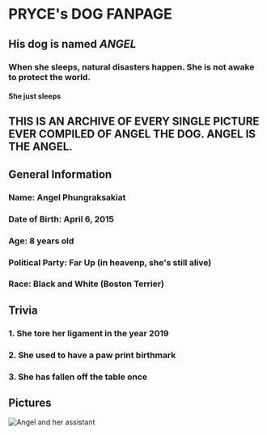 # PRYCE's DOG FANPAGE                                         
## His dog is named **_ANGEL_**
### When she sleeps, natural disasters happen. She is not awake to protect the world.
#### She just sleeps
## THIS IS AN ARCHIVE OF EVERY SINGLE PICTURE EVER COMPILED OF ANGEL THE DOG. ANGEL IS THE ANGEL. 
## General Information
### Name: Angel Phungraksakiat
### Date of Birth: April 6, 2015
### Age: 8 years old
### Political Party: Far Up (in heavenp, she's still alive)
### Race: Black and White (Boston Terrier)

## Trivia
### 1. She tore her ligament in the year 2019
### 2. She used to have a paw print birthmark
### 3. She has fallen off the table once

## Pictures
![Angel and her assistant](IMG_0041.png)



